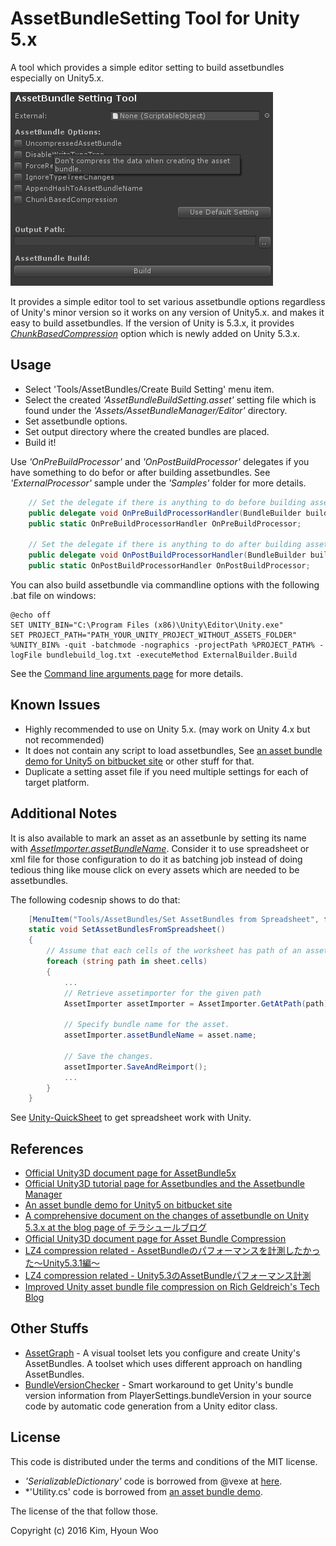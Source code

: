 AssetBundleSetting Tool for Unity 5.x
================================

A tool which provides a simple editor setting to build assetbundles especially on Unity5.x.


![ setting](./Images/setting.png "setting")


It provides a simple editor tool to set various assetbundle options regardless of Unity's minor version so it works on any version of Unity5.x. and makes it easy to build assetbundles. 
If the version of Unity is 5.3.x, it provides *[ChunkBasedCompression](http://docs.unity3d.com/ScriptReference/BuildAssetBundleOptions.ChunkBasedCompression.html)* option which is newly added on Unity 5.3.x.


Usage
-----

* Select 'Tools/AssetBundles/Create Build Setting' menu item.
* Select the created *'AssetBundleBuildSetting.asset'* setting file which is found under the *'Assets/AssetBundleManager/Editor'* directory.
* Set assetbundle options.
* Set output directory where the created bundles are placed.
* Build it!

Use *'OnPreBuildProcessor'* and *'OnPostBuildProcessor'* delegates if you have something to do befor or after
building assetbundles. See *'ExternalProcessor'* sample under the *'Samples'* folder for more details.

```csharp
    // Set the delegate if there is anything to do before building assetbundles.
    public delegate void OnPreBuildProcessorHandler(BundleBuilder builder);
    public static OnPreBuildProcessorHandler OnPreBuildProcessor;

    // Set the delegate if there is anything to do after building assetbundles.
    public delegate void OnPostBuildProcessorHandler(BundleBuilder builder);
    public static OnPostBuildProcessorHandler OnPostBuildProcessor;
```

You can also build assetbundle via commandline options with the following .bat file on windows:


```
@echo off
SET UNITY_BIN="C:\Program Files (x86)\Unity\Editor\Unity.exe"
SET PROJECT_PATH="PATH_YOUR_UNITY_PROJECT_WITHOUT_ASSETS_FOLDER"
%UNITY_BIN% -quit -batchmode -nographics -projectPath %PROJECT_PATH% -logFile bundlebuild_log.txt -executeMethod ExternalBuilder.Build

```

See the [Command line arguments page](http://docs.unity3d.com/420/Documentation/Manual/CommandLineArguments.html) for more details.


Known Issues
------------
* Highly recommended to use on Unity 5.x. (may work on Unity 4.x but not recommended)
* It does not contain any script to load assetbundles, See [an asset bundle demo for Unity5 on bitbucket site](https://bitbucket.org/Unity-Technologies/assetbundledemo) or other stuff for that.
* Duplicate a setting asset file if you need multiple settings for each of target platform.


Additional Notes
----------------

It is also available to mark an asset as an assetbunle by setting its name with *[AssetImporter.assetBundleName](http://docs.unity3d.com/ScriptReference/AssetImporter-assetBundleName.html)*.
Consider it to use spreadsheet or xml file for those configuration to do it as batching job instead of doing tedious thing like mouse click on every assets which are needed to be assetbundles.

The following codesnip shows to do that: 

```csharp
    [MenuItem("Tools/AssetBundles/Set AssetBundles from Spreadsheet", false, 0)]
    static void SetAssetBundlesFromSpreadsheet()
    {
        // Assume that each cells of the worksheet has path of an asset and a name of assetbundle
        foreach (string path in sheet.cells)
        {
            ...
            // Retrieve assetimporter for the given path
            AssetImporter assetImporter = AssetImporter.GetAtPath(path);

            // Specify bundle name for the asset.
            assetImporter.assetBundleName = asset.name;

            // Save the changes.
            assetImporter.SaveAndReimport();
            ...
        }
    }

```

See [Unity-QuickSheet](https://github.com/kimsama/Unity-QuickSheet) to get spreadsheet work with Unity.


References
----------
* [Official Unity3D document page for AssetBundle5x](http://docs.unity3d.com/500/Documentation/Manual/BuildingAssetBundles5x.html)
* [Official Unity3D tutorial page for Assetbundles and the Assetbundle Manager](https://unity3d.com/kr/learn/tutorials/topics/scripting/assetbundles-and-assetbundle-manager)
* [An asset bundle demo for Unity5 on bitbucket site](https://bitbucket.org/Unity-Technologies/assetbundledemo)
* [A comprehensive document on the changes of assetbundle on Unity 5.3.x at the blog page of テラシュールブログ](http://tsubakit1.hateblo.jp/entry/2015/12/16/233336)
* [Official Unity3D document page for Asset Bundle Compression](http://docs.unity3d.com/Manual/AssetBundleCompression.html)
* [LZ4 compression related - AssetBundleのパフォーマンスを計測したかった～Unity5.3.1編～](http://veniegames.com/?p=262)
* [LZ4 compression related - Unity5.3のAssetBundleパフォーマンス計測](https://www.google.co.kr/url?sa=t&rct=j&q=&esrc=s&source=web&cd=6&cad=rja&uact=8&ved=0ahUKEwjllNOiwqbLAhVBpJQKHQN7DHUQFghJMAU&url=http%3A%2F%2Fqiita.com%2Fvui%2Fitems%2Fe25dacb22c085606e15f&usg=AFQjCNGYACO0hGvksrgCrjs_eecA6Aa5wA&sig2=-8DI6h-Rs8itXw85xmEVkQ&bvm=bv.115339255,d.dGo)
* [Improved Unity asset bundle file compression on Rich Geldreich's Tech Blog](http://richg42.blogspot.kr/2015/01/improved-unity-asset-bundle-file.html)


Other Stuffs
------------

* [AssetGraph](https://github.com/unity3d-jp/AssetGraph) - A visual toolset lets you configure and create Unity's AssetBundles. A toolset which uses different approach on handling AssetBundles.
* [BundleVersionChecker](https://github.com/kayy/BundleVersionChecker) - Smart workaround to get Unity's bundle version information from PlayerSettings.bundleVersion in your source code by automatic code generation from a Unity editor class.

License
-------

This code is distributed under the terms and conditions of the MIT license.

* *'SerializableDictionary'* code is borrowed from @vexe at [here](http://forum.unity3d.com/threads/finally-a-serializable-dictionary-for-unity-extracted-from-system-collections-generic.335797/).
* *'Utility.cs' code is borrowed from [an asset bundle demo](https://bitbucket.org/Unity-Technologies/assetbundledemo). 

The license of the that follow those.

Copyright (c) 2016 Kim, Hyoun Woo
